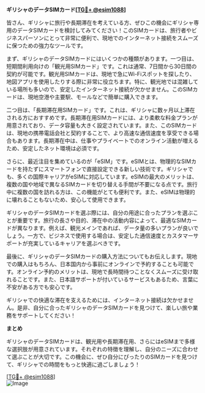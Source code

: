 **ギリシャのデータSIMカード[[TG💪+ @esim1088](https://t.me/s/esim1088)]**

皆さん、ギリシャに旅行や長期滞在を考えている方、ぜひこの機会にギリシャ専用のデータSIMカードを検討してみてください！このSIMカードは、旅行者やビジネスパーソンにとって非常に便利で、現地でのインターネット接続をスムーズに保つための強力なツールです。

まず、ギリシャのデータSIMカードにはいくつかの種類があります。一つ目は、短期間利用向けの「観光用SIMカード」です。これは通常、7日間から30日間の契約が可能です。観光用SIMカードは、現地で急にWi-Fiスポットを探したり、地図アプリを使用したりする際に非常に役立ちます。特に、観光地では混雑している場所も多いので、安定したインターネット接続が欠かせません。このSIMカードは、現地空港や主要駅、モールなどで簡単に購入できます。

二つ目は、「長期滞在用SIMカード」です。これは、ギリシャに数ヶ月以上滞在される方におすすめです。長期滞在用SIMカードには、より柔軟な料金プランが用意されており、データ容量も大きく設定されています。また、このSIMカードは、現地の携帯電話会社と契約することで、より高速な通信速度を享受できる場合もあります。長期滞在中は、仕事やプライベートでのオンライン活動が増えるため、安定したネット環境は必須です。

さらに、最近注目を集めているのが「eSIM」です。eSIMとは、物理的なSIMカードを持たずにスマートフォンで直接設定できる新しい技術です。ギリシャでも、多くの国際キャリアがeSIMに対応しています。eSIMの最大のメリットは、複数の国や地域で異なるSIMカードを切り替える手間が不要になる点です。旅行中に複数の国を訪れる方は、この機能がとても便利です。また、eSIMは物理的に壊れることもないため、安心して使用できます。

ギリシャのデータSIMカードを選ぶ際には、自分の用途に合ったプランを選ぶことが重要です。旅行の長さや目的、滞在中の活動内容によって、最適なSIMカードが異なります。例えば、観光メインであれば、データ量の多いプランが良いでしょう。一方で、ビジネスで使用する場合は、安定した通信速度とカスタマーサポートが充実しているキャリアを選ぶべきです。

最後に、ギリシャのデータSIMカードの購入方法についてもお伝えします。現地での購入はもちろん、日本国内から事前にオンラインで予約することも可能です。オンライン予約のメリットは、現地で長時間待つことなくスムーズに受け取れることです。また、日本語サポートが付いているサービスもあるため、言葉に不安がある方でも安心です。

ギリシャでの快適な滞在を支えるためには、インターネット接続は欠かせません。是非、自分に合ったギリシャのデータSIMカードを見つけて、楽しい旅や業務をサポートしてください！

**まとめ**

ギリシャのデータSIMカードは、観光用や長期滞在用、さらにはeSIMまで多様な選択肢が用意されています。それぞれの特徴を理解し、自分のニーズに合わせて選ぶことが大切です。この機会に、ぜひ自分にぴったりのSIMカードを見つけて、ギリシャでの時間をもっと快適に過ごしましょう！

[[TG💪+ @esim1088](https://t.me/s/esim1088)]  
![Image](https://i.postimg.cc/Y0z9fWf4/image.png)